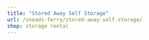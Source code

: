 ```yaml
---
title: "Stored Away Self Storage"
url: /sneads-ferry/stored-away-self-storage/
shop: storage rental
---
```

